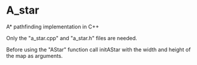 # A_star
A* pathfinding implementation in C++

Only the "a_star.cpp" and "a_star.h" files are needed.

Before using the "AStar" function call initAStar with the width and height of the map as arguments.

